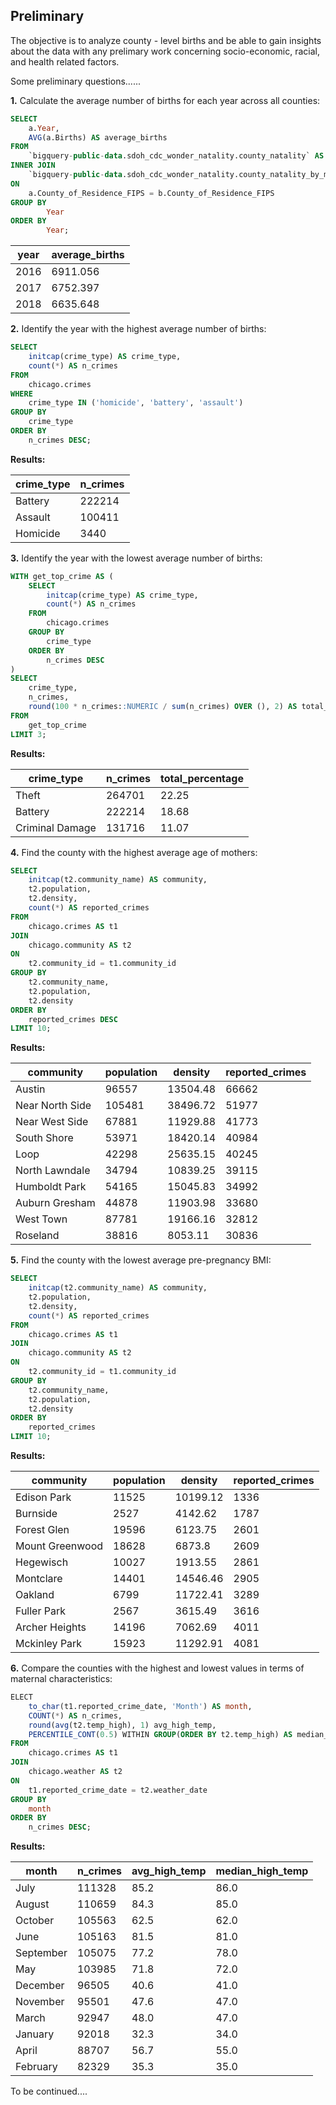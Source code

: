 ## Preliminary 
The objective is to analyze county - level births and be able to gain insights about the data with any prelimary work concerning socio-economic, racial, and health related factors.

Some preliminary questions...... 

**1.**  Calculate the average number of births for each year across all counties:

````sql
SELECT
    a.Year,
    AVG(a.Births) AS average_births
FROM
    `bigquery-public-data.sdoh_cdc_wonder_natality.county_natality` AS a
INNER JOIN
    `bigquery-public-data.sdoh_cdc_wonder_natality.county_natality_by_maternal_morbidity` AS b
ON
    a.County_of_Residence_FIPS = b.County_of_Residence_FIPS
GROUP BY
        Year
ORDER BY 
        Year;

````

year |average_births|
----------|--------|
2016   |  6911.056|
2017   |  6752.397|
2018  |    6635.648|



**2.** Identify the year with the highest average number of births:

````sql
SELECT 
	initcap(crime_type) AS crime_type,
	count(*) AS n_crimes
FROM 
	chicago.crimes
WHERE 
	crime_type IN ('homicide', 'battery', 'assault')
GROUP BY 
	crime_type
ORDER BY 
	n_crimes DESC;
````

**Results:**

crime_type|n_crimes|
----------|--------|
Battery   |  222214|
Assault   |  100411|
Homicide  |    3440|

**3.** Identify the year with the lowest average number of births:

```sql
WITH get_top_crime AS (
	SELECT 
		initcap(crime_type) AS crime_type,
		count(*) AS n_crimes
	FROM 
		chicago.crimes
	GROUP BY 
		crime_type
	ORDER BY 
		n_crimes DESC
)
SELECT
	crime_type,
	n_crimes,
	round(100 * n_crimes::NUMERIC / sum(n_crimes) OVER (), 2) AS total_percentage
FROM
	get_top_crime
LIMIT 3;
```

**Results:**

crime_type     |n_crimes|total_percentage|
---------------|--------|----------------|
Theft          |  264701|           22.25|
Battery        |  222214|           18.68|
Criminal Damage|  131716|           11.07|

**4.** Find the county with the highest average age of mothers:

````sql
SELECT 
	initcap(t2.community_name) AS community,
	t2.population,
	t2.density,
	count(*) AS reported_crimes
FROM 
	chicago.crimes AS t1
JOIN
	chicago.community AS t2
ON 
	t2.community_id = t1.community_id
GROUP BY 
	t2.community_name,
	t2.population,
	t2.density
ORDER BY 
	reported_crimes DESC
LIMIT 10;
````

**Results:**

community      |population|density |reported_crimes|
---------------|----------|--------|---------------|
Austin         |     96557|13504.48|          66662|
Near North Side|    105481|38496.72|          51977|
Near West Side |     67881|11929.88|          41773|
South Shore    |     53971|18420.14|          40984|
Loop           |     42298|25635.15|          40245|
North Lawndale |     34794|10839.25|          39115|
Humboldt Park  |     54165|15045.83|          34992|
Auburn Gresham |     44878|11903.98|          33680|
West Town      |     87781|19166.16|          32812|
Roseland       |     38816| 8053.11|          30836|

**5.** Find the county with the lowest average pre-pregnancy BMI:

````sql
SELECT 
	initcap(t2.community_name) AS community,
	t2.population,
	t2.density,
	count(*) AS reported_crimes
FROM 
	chicago.crimes AS t1
JOIN
	chicago.community AS t2
ON 
	t2.community_id = t1.community_id
GROUP BY 
	t2.community_name,
	t2.population,
	t2.density
ORDER BY 
	reported_crimes
LIMIT 10;
````

**Results:**

community      |population|density |reported_crimes|
---------------|----------|--------|---------------|
Edison Park    |     11525|10199.12|           1336|
Burnside       |      2527| 4142.62|           1787|
Forest Glen    |     19596| 6123.75|           2601|
Mount Greenwood|     18628|  6873.8|           2609|
Hegewisch      |     10027| 1913.55|           2861|
Montclare      |     14401|14546.46|           2905|
Oakland        |      6799|11722.41|           3289|
Fuller Park    |      2567| 3615.49|           3616|
Archer Heights |     14196| 7062.69|           4011|
Mckinley Park  |     15923|11292.91|           4081|

**6.** Compare the counties with the highest and lowest values in terms of maternal characteristics:

````sql
ELECT
	to_char(t1.reported_crime_date, 'Month') AS month,
	COUNT(*) AS n_crimes,
	round(avg(t2.temp_high), 1) avg_high_temp,
	PERCENTILE_CONT(0.5) WITHIN GROUP(ORDER BY t2.temp_high) AS median_high_temp
FROM
	chicago.crimes AS t1
JOIN 
	chicago.weather AS t2
ON 
	t1.reported_crime_date = t2.weather_date
GROUP BY
	month
ORDER BY
	n_crimes DESC;
````

**Results:**

month    |n_crimes|avg_high_temp|median_high_temp|
---------|--------|-------------|----------------|
July     |  111328|         85.2|            86.0|
August   |  110659|         84.3|            85.0|
October  |  105563|         62.5|            62.0|
June     |  105163|         81.5|            81.0|
September|  105075|         77.2|            78.0|
May      |  103985|         71.8|            72.0|
December |   96505|         40.6|            41.0|
November |   95501|         47.6|            47.0|
March    |   92947|         48.0|            47.0|
January  |   92018|         32.3|            34.0|
April    |   88707|         56.7|            55.0|
February |   82329|         35.3|            35.0|




To be continued....
